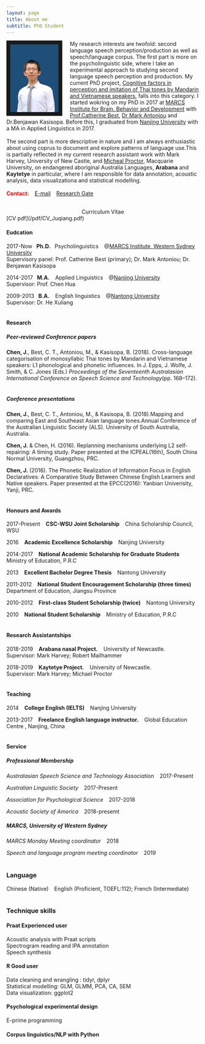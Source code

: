 ```yaml
---
layout: page
title: About me
subtitle: PhD Student 
---
```

<img src="/img/Juqianghead.png" style="width:25%; border:10px solid; margin-right: 20px" align="left">

My research interests are twofold: second language speech perception/production as well as speech/language corpus. The first part is more on the psycholinguistic side, where I take an experimental approach to studying second language speech perception and production. My current PhD project, [Cognitive factors in perception and imitation of Thai tones by Mandarin and Vietnamese speakers]((https://www.westernsydney.edu.au/marcs/our_team/research_students/juqiang_chen)), falls into this category. I started wokring on my PhD in 2017 at [MARCS Institute for Brain, Behavior and Development](https://www.westernsydney.edu.au/marcs) with [Prof.Catherine Best](https://www.westernsydney.edu.au/marcs/our_team/researchers/professor_catherine_best), [Dr Mark Antoniou](https://www.westernsydney.edu.au/marcs/our_team/researchers/dr_mark_antoniou) and Dr.Benjawan Kasisopa. Before this, I graduated from [Nanjing University](https://www.nju.edu.cn/EN/) with a MA in Applied Linguistics in 2017.
<br>
<br>
The second part is more descriptive in nature and I am always enthusiastic about using coprus to document and explore patterns of language use.This is partially reflected in my current research assistant work with Mark Harvey, University of New Castle, and [Micheal Proctor](https://researchers.mq.edu.au/en/persons/michael-proctor), Macquarie University, on endangered aboriginal Australia Languages, **Arabana** and **Kaytetye** in particular, where I am responsible for data annotation, acoustic analysis, data visualizationa and statistical modelling.
<br>
<br>
**<span style="color:red">Contact:</span>**
&ensp; [E-mail](j.chen2@westernsydney.edu.au) &ensp;  [Research Gate](https://www.researchgate.net/profile/Juqiang_Chen?ev=hdr_xprf&_sg=PLd--S4rAxP355beD9SM1NWekpEyCSV_oWPDxaa8_5hLBOmdyQJVSwqxv12hMo2PFyb3bv46jlgHK-plv-VTZhHJ) 
<br>
<br>

<center>Curriculum Vitae</center>
[CV pdf](/pdf/CV_Juqiang.pdf)

#### Eudcation

2017-Now &ensp;**Ph.D.** &ensp;Psycholinguistics &ensp;  @[MARCS Institute, Western Sydney University](https://www.westernsydney.edu.au/marcs) 
<br>Supervisory panel: Prof. Catherine Best (primary); Dr. Mark Antoniou; Dr. Benjawan Kasisopa

2014-2017&ensp;    **M.A.** &ensp; Applied Linguistics &ensp; @[Nanjing University](https://www.nju.edu.cn/EN/) 
<br>Supervisor: Prof. Chen Hua

2009-2013    &ensp;**B.A.** &ensp; English linguistics &ensp;     @[Nantong University](http://www.ntu.edu.cn)
<br>Supervisor: Dr. He Xuliang
<br>
<br>

#### Research

##### Peer-reviewed Conference papers

**Chen, J.**, Best, C. T., Antoniou, M., & Kasisopa, B. (2018). Cross-language categorisation of monosyllabic Thai tones by Mandarin and Vietnamese speakers: L1 phonological and phonetic influences. In J. Epps, J. Wolfe, J. Smith, & C. Jones (Eds.) *Proceedings of the Seventeenth Australasian International Conference on Speech Science and Technology*(pp. 168–172). 
<br>
<br>

##### Conference presentations

**Chen, J.**, Best, C. T., Antoniou, M., & Kasisopa, B. (2018).Mapping and comparing East and Southeast Asian language tones.Annual Conference of the Australian Linguistic Society (ALS). University of South Australia, Australia.

**Chen, J.** & Chen, H. (2016). Replanning mechanisms underlying L2 self-repairing: A timing study. Paper presented at the ICPEAL(16th), South China Normal University, Guangzhou, PRC.

**Chen, J.** (2016). The Phonetic Realization of Information Focus in English Declaratives: A Comparative Study Between Chinese English Learners and Native speakers. Paper presented at the EPCC(2016): Yanbian Univerisity, Yanji, PRC.
<br>
<br>

#### Honours and Awards

2017-Present &ensp; **CSC-WSU Joint Scholarship** &ensp; China Scholarship Council, WSU

2016     &ensp; **Academic Excellence Scholarship**  &ensp;     Nanjing University

2014-2017     &ensp; **National Academic Scholarship for Graduate Students** &ensp;     Ministry of Education, P.R.C

2013 &ensp; **Excellent Bachelor Degree Thesis** &ensp;     Nantong University

2011-2012     &ensp; **National Student Encouragement Scholarship (three times)** &ensp; Department of Education, Jiangsu Province

2010-2012 &ensp; **First-class Student Scholarship (twice)** &ensp; Nantong University

2010 &ensp;    **National Student Scholarship** &ensp;     Ministry of Education, P.R.C
<br>
<br>

#### Research Assistantships

2018-2019  &ensp; **Arabana nasal Project.** &ensp;  University of Newcastle. <br>Supervisor: Mark Harvey; Robert Mailhammer

2018-2019  &ensp; **Kaytetye Project.** &ensp;  University of Newcastle.
<br>Supervisor: Mark Harvey; Michael Proctor
<br>
<br>

#### Teaching

2014  &ensp; **College English (IELTS)** &ensp; Nanjing University

2013-2017  &ensp; **Freelance English language instructor.** &ensp; Global Education Centre , Nanjing, China
<br>
<br>

#### Service

##### Professional Membership

*Australasian Speech Science and Technology Association* &ensp; 2017-Present

*Australian Linguistic Society*            &ensp;                2017-Present

*Association for Psychological Science*    &ensp;               2017-2018

*Acoustic Society of America*              &ensp;               2018-presemt

##### MARCS, University of Western Sydney

*MARCS Monday Meeting coordinator* &ensp; 2018

*Speech and language program meeting coordinator* &ensp; 2019
<br>
<br>

### Language

Chinese (Native)  &ensp; English (Proficient, TOEFL:112); French (Intermediate)
<br>
<br>

### Technique skills

#### Praat    Experienced user

Acoustic analysis with Praat scripts
<br>Spectrogram reading and IPA annotation
<br>Speech synthesis

#### R    Good user

Data cleaning and wrangling : tidyr, dplyr
<br>Statistical modelling: GLM, GLMM, PCA, CA, SEM
<br>Data visualization: ggplot2

#### Psychological experimental design

E-prime programming 

#### Corpus linguistics/NLP with Python
